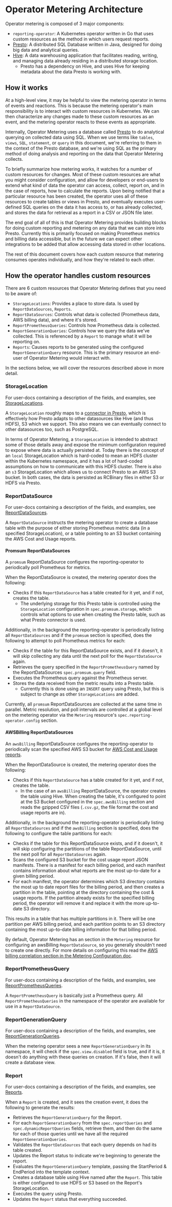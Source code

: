 # Operator Metering Architecture

Operator metering is composed of 3 major components:

- `reporting-operator`: A Kubernetes operator written in Go that uses custom resources as the method in which users request reports.
- [Presto][presto-overview]: A distributed SQL Database written in Java, designed for doing big data and analytical queries.
- [Hive][hive-overview]: A data warehousing application that facilitates reading, writing, and managing data already residing in a distributed storage location.
  - Presto has a dependency on Hive, and uses Hive for keeping metadata about the data Presto is working with.

## How it works

At a high-level view, it may be helpful to view the metering operator in terms of events and reactions. This is because the metering operator's main responsibility is to interact with custom resources in Kubernetes. We can then characterize any changes made to these custom resources as an event, and the metering operator  reacts to these events as appropriate. 

Internally, Operator Metering uses a database called [Presto][presto-overview] to do analytical querying on collected data using SQL.
When we use terms like `tables`, `views`, `SQL`, `statement`, or `query` in this document, we're referring to them in the context of the Presto database, and we're using SQL as the primary method of doing analysis and reporting on the data that Operator Metering collects.

To briefly summarize how metering works, it watches for a number of custom resources for changes.
Most of these custom resources are what you might consider configuration, and allow for developers or end-users to extend what kind of data the operator can access, collect, report on, and in the case of reports, how to calculate the reports.
Upon being notified that a particular resource has been created, the operator uses all of these resources to create tables or views in Presto, and eventually executes user-defined SQL queries on the data it has access to, or has already collected, and stores the data for retrieval as a report in a CSV or JSON file later.

The end goal of all of this is that Operator Metering provides building blocks for doing custom reporting and metering on any data that we can store into Presto.
Currently this is primarily focused on making Prometheus metrics and billing data accessible, but in the future we can expect other integrations to be added that allow accessing data stored in other locations.

The rest of this document covers how each custom resource that metering consumes operates individually, and how they're related to each other.

## How the operator handles custom resources

There are 6 custom resources that Operator Metering defines that you need to be aware of:

- `StorageLocations`: Provides a place to store data. Is used by `ReportDataSources`, `Reports`.
- `ReportDataSources`: Controls what data is collected (Prometheus data, AWS billing data), and where it's stored.
- `ReportPrometheusQueries`: Controls how Prometheus data is collected.
- `ReportGenerationQueries`: Controls how we query the data we've collected. This is referenced by a `Report` to manage what it will be reporting on.
- `Reports`: Causes reports to be generated using the configured `ReportGenerationQuery` resource. This is the primary resource an end-user of Operator Metering would interact with.

In the sections below, we will cover the resources described above in more detail.

### StorageLocation

For user-docs containing a description of the fields, and examples, see [StorageLocations][storagelocations].

A `StorageLocation` roughly maps to a [connector in Presto][presto-connector], which is effectively how Presto adapts to other datasources like Hive (and thus HDFS), S3 which we support. This also means we can eventually connect to other datasources too, such as PostgreSQL.

In terms of Operator Metering, a `StorageLocation` is intended to abstract some of those details away and expose the minimum configuration required to expose where data is actually persisted at.
Today there is the concept of an `local` StorageLocation which is hard-coded to mean an HDFS cluster within the Kubernetes namespace, and it has a lot of hard-coded assumptions on how to communicate with this HDFS cluster. There is also an `s3` StorageLocation which allows us to connect Presto to an AWS S3 bucket. In both cases, the data is persisted as RCBinary files in either S3 or HDFS via Presto.

### ReportDataSource

For user-docs containing a description of the fields, and examples, see [ReportDataSources][reportdatasources].

A `ReportDataSource` instructs the metering operator to create a database table with the purpose of either storing Prometheus metric data (in a specified StorageLocation), or a table pointing to an S3 bucket containing the AWS Cost and Usage reports.

#### Promsum ReportDataSources

A `promsum` ReportDataSource configures the reporting-operator to periodically poll Prometheus for metrics.

When the ReportDataSource is created, the metering operator does the following:

- Checks if this `ReportDataSource` has a table created for it yet, and if not, creates the table.
  - The underlying storage for this Presto table is controlled using the `StorageLocation` configuration in `spec.promsum.storage`, which controls what options to use when creating the Presto table, such as what Presto connector is used.

Additionally, in the background the reporting-operator is periodically listing all `ReportDataSources` and if the `promsum` section is specified, does the following to attempt to poll Prometheus metrics for each:

- Checks if the table for this ReportDataSource exists, and if it doesn't, it will skip collecting any data until the next poll for the `ReportDataSource` again.
- Retrieves the query specified in the `ReportPrometheusQuery` named by the ReportDataSources `spec.promsum.query` field.
- Executes the Prometheus query against the Prometheus server.
- Stores the data received from the metric results into a Presto table.
  - Currently this is done using an `INSERT` query using Presto, but this is subject to change as other `StorageLocations` are added.

Currently, all `promsum` ReportDataSources are collected at the same time in parallel.
Metric resolution, and poll intervals are controlled at a global level on the metering operator via the `Metering` resource's `spec.reporting-operator.config` section.

#### AWSBilling ReportDataSources

An `awsBilling` ReportDataSource configures the reporting-operator to periodically scan the specified AWS S3 bucket for [AWS Cost and Usage reports][AWS-billing].

When the ReportDataSource is created, the metering operator does the following:

- Checks if this `ReportDataSource` has a table created for it yet, and if not, creates the table.
  - In the case of an `awsBilling` ReportDataSource, the operator creates the table using Hive. When creating the table, it's configured to point at the S3 Bucket configured in the `spec.awsBilling` section and reads the gzipped CSV files (`.csv.gz`, the file format the cost and usage reports are in).

Additionally, in the background the reporting-operator is periodically listing all `ReportDataSources` and if the `awsBilling` section is specified, does the following to configure the table partitions for each:

- Checks if the table for this ReportDataSource exists, and if it doesn't, it will skip configuring the partitions of the table ReportDataSource, until the next poll for all `ReportDataSources` again.
- Scans the configured S3 bucket for the cost usage report JSON manifests. There is a manifest for each billing period, and each manifest contains information about what reports are the most up-to-date for a given billing period.
- For each manifest, the operator determines which S3 directory contains the most up to date report files for the billing period, and then creates a partition in the table, pointing at the directory containing the cost & usage reports. If the partition already exists for the specified billing period, the operator will remove it and replace it with the more up-to-date S3 directory.

This results in a table that has multiple partitions in it. There will be one partition per AWS billing period, and each partition points to an S3 directory containing the most up-to-date billing information for that billing period.

By default, Operator Metering has an section in the `Metering` resource for configuring an awsBilling `ReportDataSource`, so you generally shouldn't need to create one directly.
For more details on configuring this read the [AWS billing correlation section in the Metering Configuration doc][metering-aws-billing-conf].

### ReportPrometheusQuery

For user-docs containing a description of the fields, and examples, see [ReportPrometheusQueries][reportprometheusqueries].

A `ReportPrometheusQuery` is basically just a Prometheus query. All `ReportPrometheusQueries` in the namespace of the operator are available for use in a `ReportDataSource`.

### ReportGenerationQuery

For user-docs containing a description of the fields, and examples, see [ReportGenerationQueries][reportgenerationqueries].

When the metering operator sees a new `ReportGenerationQuery` in its namespace, it will check if the `spec.view.disabled` field is true, and if it is, it doesn't do anything with these queries on creation.
If it's false, then it will create a database view.

### Report

For user-docs containing a description of the fields, and examples, see [Reports][reports].

When a `Report` is created, and it sees the creation event, it does the following to generate the results:

- Retrieves the `ReportGenerationQuery` for the Report.
- For each `ReportGenerationQuery` from the `spec.reportQueries` and `spec.dynamicReportQueries` fields, retrieve them, and then do the same for each of those queries until we have all the required `ReportGenerationQueries`.
- Validates the `ReportDataSources` that each query depends on had its table created.
- Updates the Report status to indicate we're beginning to generate the report.
- Evaluates the `ReportGenerationQuery` template, passing the StartPeriod & EndPeriod into the template context.
- Creates a database table using Hive named after the `Report`. This table is either configured to use HDFS or S3 based on the Report's StorageLocation.
- Executes the query using Presto.
- Updates the `Report` status that everything succeeded.

[presto-overview]: https://prestosql.io/docs/current/overview/use-cases.html
[hive-overview]: https://cwiki.apache.org/confluence/display/Hive/Home#Home-ApacheHive
[presto-connector]: https://prestosql.io/docs/current/overview/concepts.html#connector
[AWS-billing]: https://docs.aws.amazon.com/awsaccountbilling/latest/aboutv2/billing-reports-costusage.html
[metering-aws-billing-conf]: metering-config.md#aws-billing-correlation
[storagelocations]: storagelocations.md
[reportdatasources]: reportdatasources.md
[reportprometheusqueries]: reportprometheusqueries.md
[reportgenerationqueries]: reportgenerationqueries.md
[reports]: report.md
